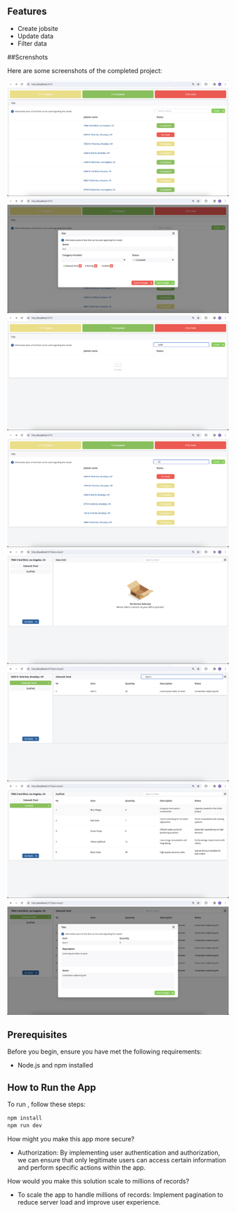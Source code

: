 ## Features

- Create jobsite
- Update data
- Filter data

##Screnshots

Here are some screenshots of the completed project:

![Homepage](./screenshots/homepage.png)
![CreateModal](./screenshots/createItemModal.png)
![EmptyTable](./screenshots/emptyTableData.png)
![HomeTableSearch](./screenshots/homeTableSearch.png)
![NoServiceSelected](./screenshots/noServiceSelected.png)
![SearchServices](./screenshots/searchServices.png)
![SelectedService](./screenshots/selectedService.png)
![UpdateModal](./screenshots/updateItemModal.png)

## Prerequisites

Before you begin, ensure you have met the following requirements:

- Node.js and npm installed

## How to Run the App

To run <Project Name>, follow these steps:

```bash
npm install
npm run dev
```

How might you make this app more secure?

- Authorization: By implementing user authentication and authorization, we can ensure that only legitimate users can access certain information and perform specific actions within the app.

How would you make this solution scale to millions of records?

- To scale the app to handle millions of records: Implement pagination to reduce server load and improve user experience.
